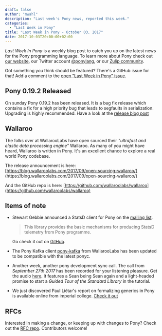 ```yaml
---
draft: false
author: "mwahl"
description: "Last week's Pony news, reported this week."
categories:
  - "Last Week in Pony"
title: "Last Week in Pony - October 03, 2017"
date: 2017-10-03T20:00:00+02:00
---
```

_Last Week In Pony_ is a weekly blog post to catch you up on the latest news for the Pony programming language. To learn more about Pony check out [our website](https://ponylang.io), our Twitter account [@ponylang](https://twitter.com/ponylang), or our [Zulip community](https://ponylang.zulipchat.com).

Got something you think should be featured? There's a GitHub issue for that! Add a comment to the [open "Last Week in Pony" issue](https://github.com/ponylang/ponylang.github.io/issues?q=is%3Aissue+is%3Aopen+label%3Alast-week-in-pony).
<!--more-->

## Pony 0.19.2 Released

On sunday Pony 0.19.2 has been released. It is a bug fix release which contains a fix for a high priority bug that leads to segfaults in serialization. Upgrading is highly recommended. Have a look at the [release blog post](https://www.ponylang.io/blog/2017/09/0.19.2-released/)

## Wallaroo

The folks over at WallarooLabs have open sourced their *"ultrafast and elastic data processing engine"* Wallaroo. As many of you might have heard, Wallaroo is written in Pony. It's an excellent chance to explore a real world Pony codebase.

The release announcement is here: [https://blog.wallaroolabs.com/2017/09/open-sourcing-wallaroo/](https://blog.wallaroolabs.com/2017/09/open-sourcing-wallaroo/)

And the GitHub repo is here: [https://github.com/wallaroolabs/wallaroo](https://github.com/wallaroolabs/wallaroo)

## Items of note

- Stewart Gebbie announced a StatsD client for Pony on the [mailing list](https://pony.groups.io/g/user/message/1388).

  > This library provides the basic mechanisms for producing StatsD telemetry from Pony programme.

  Go check it out on [GitHub](https://github.com/sgebbie/pony-statsd).

- The Pony Kafka client [pony-kafka](https://github.com/wallaroolabs/pony-kafka) from WallarooLabs has been updated to be compatible with the latest ponyc.

- Another week, another pony development sync call. The call from *September 27th 2017* has been recorded for your listening pleasure. Get the audio [here](https://sync-recordings.ponylang.io/r/2017_09_27.m4a). It features a Sean being Sean again and a light-headed promise to start a *Guided Tour of the Standard Library* in the tutorial.

- We just discovered Paul Liétar's report on formalizing generics in Pony is available online from imperial college. [Check it out](http://www.imperial.ac.uk/media/imperial-college/faculty-of-engineering/computing/public/student-projects/Paul-Li%C3%A9tar---Formalizing-Generics-for-Pony.pdf)

## RFCs

Interested in making a change, or keeping up with changes to Pony? Check out the [RFC repo](https://github.com/ponylang/rfcs). Contributors welcome!
